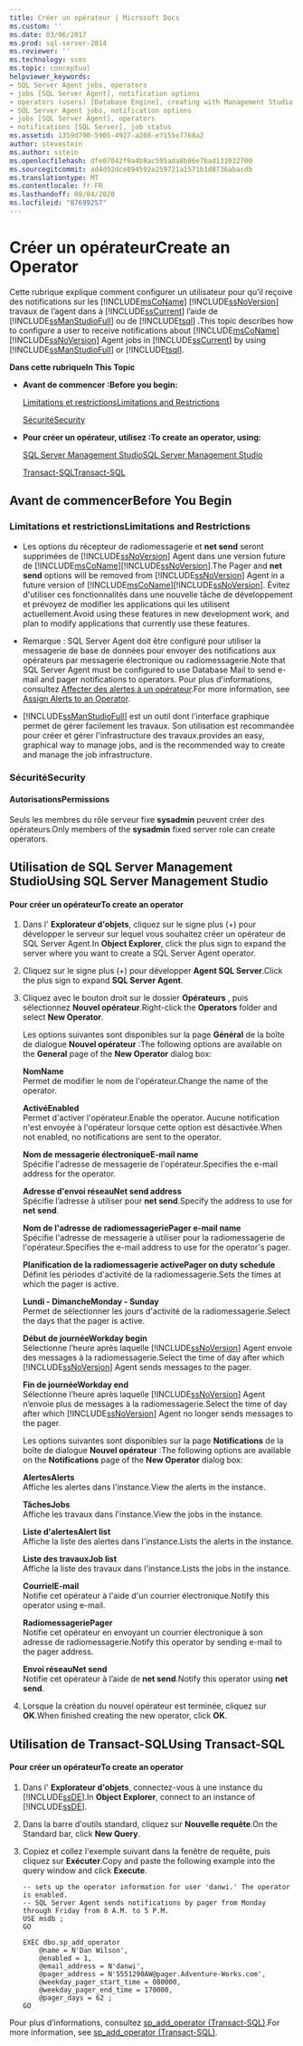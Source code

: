 ```yaml
---
title: Créer un opérateur | Microsoft Docs
ms.custom: ''
ms.date: 03/06/2017
ms.prod: sql-server-2014
ms.reviewer: ''
ms.technology: ssms
ms.topic: conceptual
helpviewer_keywords:
- SQL Server Agent jobs, operators
- jobs [SQL Server Agent], notification options
- operators (users) [Database Engine], creating with Management Studio
- SQL Server Agent jobs, notification options
- jobs [SQL Server Agent], operators
- notifications [SQL Server], job status
ms.assetid: 1359d790-5905-4927-a208-e7155e7768a2
author: stevestein
ms.author: sstein
ms.openlocfilehash: dfe07042f9a4b8ac595ada8b86e7bad131032700
ms.sourcegitcommit: ad4d92dce894592a259721a1571b1d8736abacdb
ms.translationtype: MT
ms.contentlocale: fr-FR
ms.lasthandoff: 08/04/2020
ms.locfileid: "87699257"
---
```

# <a name="create-an-operator"></a><span data-ttu-id="25589-102">Créer un opérateur</span><span class="sxs-lookup"><span data-stu-id="25589-102">Create an Operator</span></span>
  <span data-ttu-id="25589-103">Cette rubrique explique comment configurer un utilisateur pour qu’il reçoive des notifications sur les [!INCLUDE[msCoName](../../includes/msconame-md.md)] [!INCLUDE[ssNoVersion](../../includes/ssnoversion-md.md)] travaux de l’agent dans à [!INCLUDE[ssCurrent](../../includes/sscurrent-md.md)] l’aide de [!INCLUDE[ssManStudioFull](../../includes/ssmanstudiofull-md.md)] ou de [!INCLUDE[tsql](../../includes/tsql-md.md)] .</span><span class="sxs-lookup"><span data-stu-id="25589-103">This topic describes how to configure a user to receive notifications about [!INCLUDE[msCoName](../../includes/msconame-md.md)] [!INCLUDE[ssNoVersion](../../includes/ssnoversion-md.md)] Agent jobs in [!INCLUDE[ssCurrent](../../includes/sscurrent-md.md)] by using [!INCLUDE[ssManStudioFull](../../includes/ssmanstudiofull-md.md)] or [!INCLUDE[tsql](../../includes/tsql-md.md)].</span></span>  
  
 <span data-ttu-id="25589-104">**Dans cette rubrique**</span><span class="sxs-lookup"><span data-stu-id="25589-104">**In This Topic**</span></span>  
  
-   <span data-ttu-id="25589-105">**Avant de commencer :**</span><span class="sxs-lookup"><span data-stu-id="25589-105">**Before you begin:**</span></span>  
  
     [<span data-ttu-id="25589-106">Limitations et restrictions</span><span class="sxs-lookup"><span data-stu-id="25589-106">Limitations and Restrictions</span></span>](#Restrictions)  
  
     [<span data-ttu-id="25589-107">Sécurité</span><span class="sxs-lookup"><span data-stu-id="25589-107">Security</span></span>](#Security)  
  
-   <span data-ttu-id="25589-108">**Pour créer un opérateur, utilisez :**</span><span class="sxs-lookup"><span data-stu-id="25589-108">**To create an operator, using:**</span></span>  
  
     [<span data-ttu-id="25589-109">SQL Server Management Studio</span><span class="sxs-lookup"><span data-stu-id="25589-109">SQL Server Management Studio</span></span>](#SSMSProcedure)  
  
     [<span data-ttu-id="25589-110">Transact-SQL</span><span class="sxs-lookup"><span data-stu-id="25589-110">Transact-SQL</span></span>](#TsqlProcedure)  
  
##  <a name="before-you-begin"></a><a name="BeforeYouBegin"></a> <span data-ttu-id="25589-111">Avant de commencer</span><span class="sxs-lookup"><span data-stu-id="25589-111">Before You Begin</span></span>  
  
###  <a name="limitations-and-restrictions"></a><a name="Restrictions"></a> <span data-ttu-id="25589-112">Limitations et restrictions</span><span class="sxs-lookup"><span data-stu-id="25589-112">Limitations and Restrictions</span></span>  
  
-   <span data-ttu-id="25589-113">Les options du récepteur de radiomessagerie et **net send** seront supprimées de [!INCLUDE[ssNoVersion](../../includes/ssnoversion-md.md)] Agent dans une version future de [!INCLUDE[msCoName](../../includes/msconame-md.md)][!INCLUDE[ssNoVersion](../../includes/ssnoversion-md.md)].</span><span class="sxs-lookup"><span data-stu-id="25589-113">The Pager and **net send** options will be removed from [!INCLUDE[ssNoVersion](../../includes/ssnoversion-md.md)] Agent in a future version of [!INCLUDE[msCoName](../../includes/msconame-md.md)][!INCLUDE[ssNoVersion](../../includes/ssnoversion-md.md)].</span></span> <span data-ttu-id="25589-114">Évitez d'utiliser ces fonctionnalités dans une nouvelle tâche de développement et prévoyez de modifier les applications qui les utilisent actuellement.</span><span class="sxs-lookup"><span data-stu-id="25589-114">Avoid using these features in new development work, and plan to modify applications that currently use these features.</span></span>  
  
-   <span data-ttu-id="25589-115">Remarque : SQL Server Agent doit être configuré pour utiliser la messagerie de base de données pour envoyer des notifications aux opérateurs par messagerie électronique ou radiomessagerie.</span><span class="sxs-lookup"><span data-stu-id="25589-115">Note that SQL Server Agent must be configured to use Database Mail to send e-mail and pager notifications to operators.</span></span> <span data-ttu-id="25589-116">Pour plus d'informations, consultez [Affecter des alertes à un opérateur](assign-alerts-to-an-operator.md).</span><span class="sxs-lookup"><span data-stu-id="25589-116">For more information, see [Assign Alerts to an Operator](assign-alerts-to-an-operator.md).</span></span>  
  
-   [!INCLUDE[ssManStudioFull](../../includes/ssmanstudiofull-md.md)] <span data-ttu-id="25589-117">est un outil dont l'interface graphique permet de gérer facilement les travaux. Son utilisation est recommandée pour créer et gérer l'infrastructure des travaux.</span><span class="sxs-lookup"><span data-stu-id="25589-117">provides an easy, graphical way to manage jobs, and is the recommended way to create and manage the job infrastructure.</span></span>  
  
###  <a name="security"></a><a name="Security"></a> <span data-ttu-id="25589-118">Sécurité</span><span class="sxs-lookup"><span data-stu-id="25589-118">Security</span></span>  
  
####  <a name="permissions"></a><a name="Permissions"></a> <span data-ttu-id="25589-119">Autorisations</span><span class="sxs-lookup"><span data-stu-id="25589-119">Permissions</span></span>  
 <span data-ttu-id="25589-120">Seuls les membres du rôle serveur fixe **sysadmin** peuvent créer des opérateurs.</span><span class="sxs-lookup"><span data-stu-id="25589-120">Only members of the **sysadmin** fixed server role can create operators.</span></span>  
  
##  <a name="using-sql-server-management-studio"></a><a name="SSMSProcedure"></a> <span data-ttu-id="25589-121">Utilisation de SQL Server Management Studio</span><span class="sxs-lookup"><span data-stu-id="25589-121">Using SQL Server Management Studio</span></span>  
  
#### <a name="to-create-an-operator"></a><span data-ttu-id="25589-122">Pour créer un opérateur</span><span class="sxs-lookup"><span data-stu-id="25589-122">To create an operator</span></span>  
  
1.  <span data-ttu-id="25589-123">Dans l' **Explorateur d'objets**, cliquez sur le signe plus (+) pour développer le serveur sur lequel vous souhaitez créer un opérateur de SQL Server Agent.</span><span class="sxs-lookup"><span data-stu-id="25589-123">In **Object Explorer**, click the plus sign to expand the server where you want to create a SQL Server Agent operator.</span></span>  
  
2.  <span data-ttu-id="25589-124">Cliquez sur le signe plus (+) pour développer **Agent SQL Server**.</span><span class="sxs-lookup"><span data-stu-id="25589-124">Click the plus sign to expand **SQL Server Agent**.</span></span>  
  
3.  <span data-ttu-id="25589-125">Cliquez avec le bouton droit sur le dossier **Opérateurs** , puis sélectionnez **Nouvel opérateur**.</span><span class="sxs-lookup"><span data-stu-id="25589-125">Right-click the **Operators** folder and select **New Operator**.</span></span>  
  
     <span data-ttu-id="25589-126">Les options suivantes sont disponibles sur la page **Général** de la boîte de dialogue **Nouvel opérateur** :</span><span class="sxs-lookup"><span data-stu-id="25589-126">The following options are available on the **General** page of the **New Operator** dialog box:</span></span>  
  
     <span data-ttu-id="25589-127">**Nom**</span><span class="sxs-lookup"><span data-stu-id="25589-127">**Name**</span></span>  
     <span data-ttu-id="25589-128">Permet de modifier le nom de l'opérateur.</span><span class="sxs-lookup"><span data-stu-id="25589-128">Change the name of the operator.</span></span>  
  
     <span data-ttu-id="25589-129">**Activé**</span><span class="sxs-lookup"><span data-stu-id="25589-129">**Enabled**</span></span>  
     <span data-ttu-id="25589-130">Permet d'activer l'opérateur.</span><span class="sxs-lookup"><span data-stu-id="25589-130">Enable the operator.</span></span> <span data-ttu-id="25589-131">Aucune notification n'est envoyée à l'opérateur lorsque cette option est désactivée.</span><span class="sxs-lookup"><span data-stu-id="25589-131">When not enabled, no notifications are sent to the operator.</span></span>  
  
     <span data-ttu-id="25589-132">**Nom de messagerie électronique**</span><span class="sxs-lookup"><span data-stu-id="25589-132">**E-mail name**</span></span>  
     <span data-ttu-id="25589-133">Spécifie l'adresse de messagerie de l'opérateur.</span><span class="sxs-lookup"><span data-stu-id="25589-133">Specifies the e-mail address for the operator.</span></span>  
  
     <span data-ttu-id="25589-134">**Adresse d'envoi réseau**</span><span class="sxs-lookup"><span data-stu-id="25589-134">**Net send address**</span></span>  
     <span data-ttu-id="25589-135">Spécifie l’adresse à utiliser pour **net send**.</span><span class="sxs-lookup"><span data-stu-id="25589-135">Specify the address to use for **net send**.</span></span>  
  
     <span data-ttu-id="25589-136">**Nom de l'adresse de radiomessagerie**</span><span class="sxs-lookup"><span data-stu-id="25589-136">**Pager e-mail name**</span></span>  
     <span data-ttu-id="25589-137">Spécifie l'adresse de messagerie à utiliser pour la radiomessagerie de l'opérateur.</span><span class="sxs-lookup"><span data-stu-id="25589-137">Specifies the e-mail address to use for the operator's pager.</span></span>  
  
     <span data-ttu-id="25589-138">**Planification de la radiomessagerie active**</span><span class="sxs-lookup"><span data-stu-id="25589-138">**Pager on duty schedule**</span></span>  
     <span data-ttu-id="25589-139">Définit les périodes d'activité de la radiomessagerie.</span><span class="sxs-lookup"><span data-stu-id="25589-139">Sets the times at which the pager is active.</span></span>  
  
     <span data-ttu-id="25589-140">**Lundi - Dimanche**</span><span class="sxs-lookup"><span data-stu-id="25589-140">**Monday - Sunday**</span></span>  
     <span data-ttu-id="25589-141">Permet de sélectionner les jours d'activité de la radiomessagerie.</span><span class="sxs-lookup"><span data-stu-id="25589-141">Select the days that the pager is active.</span></span>  
  
     <span data-ttu-id="25589-142">**Début de journée**</span><span class="sxs-lookup"><span data-stu-id="25589-142">**Workday begin**</span></span>  
     <span data-ttu-id="25589-143">Sélectionne l’heure après laquelle [!INCLUDE[ssNoVersion](../../includes/ssnoversion-md.md)] Agent envoie des messages à la radiomessagerie.</span><span class="sxs-lookup"><span data-stu-id="25589-143">Select the time of day after which [!INCLUDE[ssNoVersion](../../includes/ssnoversion-md.md)] Agent sends messages to the pager.</span></span>  
  
     <span data-ttu-id="25589-144">**Fin de journée**</span><span class="sxs-lookup"><span data-stu-id="25589-144">**Workday end**</span></span>  
     <span data-ttu-id="25589-145">Sélectionne l’heure après laquelle [!INCLUDE[ssNoVersion](../../includes/ssnoversion-md.md)] Agent n’envoie plus de messages à la radiomessagerie.</span><span class="sxs-lookup"><span data-stu-id="25589-145">Select the time of day after which [!INCLUDE[ssNoVersion](../../includes/ssnoversion-md.md)] Agent no longer sends messages to the pager.</span></span>  
  
     <span data-ttu-id="25589-146">Les options suivantes sont disponibles sur la page **Notifications** de la boîte de dialogue **Nouvel opérateur** :</span><span class="sxs-lookup"><span data-stu-id="25589-146">The following options are available on the **Notifications** page of the **New Operator** dialog box:</span></span>  
  
     <span data-ttu-id="25589-147">**Alertes**</span><span class="sxs-lookup"><span data-stu-id="25589-147">**Alerts**</span></span>  
     <span data-ttu-id="25589-148">Affiche les alertes dans l'instance.</span><span class="sxs-lookup"><span data-stu-id="25589-148">View the alerts in the instance.</span></span>  
  
     <span data-ttu-id="25589-149">**Tâches**</span><span class="sxs-lookup"><span data-stu-id="25589-149">**Jobs**</span></span>  
     <span data-ttu-id="25589-150">Affiche les travaux dans l'instance.</span><span class="sxs-lookup"><span data-stu-id="25589-150">View the jobs in the instance.</span></span>  
  
     <span data-ttu-id="25589-151">**Liste d'alertes**</span><span class="sxs-lookup"><span data-stu-id="25589-151">**Alert list**</span></span>  
     <span data-ttu-id="25589-152">Affiche la liste des alertes dans l'instance.</span><span class="sxs-lookup"><span data-stu-id="25589-152">Lists the alerts in the instance.</span></span>  
  
     <span data-ttu-id="25589-153">**Liste des travaux**</span><span class="sxs-lookup"><span data-stu-id="25589-153">**Job list**</span></span>  
     <span data-ttu-id="25589-154">Affiche la liste des travaux dans l'instance.</span><span class="sxs-lookup"><span data-stu-id="25589-154">Lists the jobs in the instance.</span></span>  
  
     <span data-ttu-id="25589-155">**Courriel**</span><span class="sxs-lookup"><span data-stu-id="25589-155">**E-mail**</span></span>  
     <span data-ttu-id="25589-156">Notifie cet opérateur à l'aide d'un courrier électronique.</span><span class="sxs-lookup"><span data-stu-id="25589-156">Notify this operator using e-mail.</span></span>  
  
     <span data-ttu-id="25589-157">**Radiomessagerie**</span><span class="sxs-lookup"><span data-stu-id="25589-157">**Pager**</span></span>  
     <span data-ttu-id="25589-158">Notifie cet opérateur en envoyant un courrier électronique à son adresse de radiomessagerie.</span><span class="sxs-lookup"><span data-stu-id="25589-158">Notify this operator by sending e-mail to the pager address.</span></span>  
  
     <span data-ttu-id="25589-159">**Envoi réseau**</span><span class="sxs-lookup"><span data-stu-id="25589-159">**Net send**</span></span>  
     <span data-ttu-id="25589-160">Notifie cet opérateur à l’aide de **net send**.</span><span class="sxs-lookup"><span data-stu-id="25589-160">Notify this operator using **net send**.</span></span>  
  
4.  <span data-ttu-id="25589-161">Lorsque la création du nouvel opérateur est terminée, cliquez sur **OK**.</span><span class="sxs-lookup"><span data-stu-id="25589-161">When finished creating the new operator, click **OK**.</span></span>  
  
##  <a name="using-transact-sql"></a><a name="TsqlProcedure"></a> <span data-ttu-id="25589-162">Utilisation de Transact-SQL</span><span class="sxs-lookup"><span data-stu-id="25589-162">Using Transact-SQL</span></span>  
  
#### <a name="to-create-an-operator"></a><span data-ttu-id="25589-163">Pour créer un opérateur</span><span class="sxs-lookup"><span data-stu-id="25589-163">To create an operator</span></span>  
  
1.  <span data-ttu-id="25589-164">Dans l' **Explorateur d'objets**, connectez-vous à une instance du [!INCLUDE[ssDE](../../includes/ssde-md.md)].</span><span class="sxs-lookup"><span data-stu-id="25589-164">In **Object Explorer**, connect to an instance of [!INCLUDE[ssDE](../../includes/ssde-md.md)].</span></span>  
  
2.  <span data-ttu-id="25589-165">Dans la barre d'outils standard, cliquez sur **Nouvelle requête**.</span><span class="sxs-lookup"><span data-stu-id="25589-165">On the Standard bar, click **New Query**.</span></span>  
  
3.  <span data-ttu-id="25589-166">Copiez et collez l'exemple suivant dans la fenêtre de requête, puis cliquez sur **Exécuter**.</span><span class="sxs-lookup"><span data-stu-id="25589-166">Copy and paste the following example into the query window and click **Execute**.</span></span>  
  
    ```  
    -- sets up the operator information for user 'danwi.' The operator is enabled.   
    -- SQL Server Agent sends notifications by pager from Monday through Friday from 8 A.M. to 5 P.M.  
    USE msdb ;  
    GO  
  
    EXEC dbo.sp_add_operator  
        @name = N'Dan Wilson',  
        @enabled = 1,  
        @email_address = N'danwi',  
        @pager_address = N'5551290AW@pager.Adventure-Works.com',  
        @weekday_pager_start_time = 080000,  
        @weekday_pager_end_time = 170000,  
        @pager_days = 62 ;  
    GO  
    ```  
  
 <span data-ttu-id="25589-167">Pour plus d’informations, consultez [sp_add_operator &#40;Transact-SQL&#41;](/sql/relational-databases/system-stored-procedures/sp-add-operator-transact-sql).</span><span class="sxs-lookup"><span data-stu-id="25589-167">For more information, see [sp_add_operator &#40;Transact-SQL&#41;](/sql/relational-databases/system-stored-procedures/sp-add-operator-transact-sql).</span></span>  
  
  
